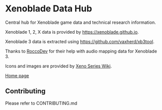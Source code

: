 # Xenoblade Data Hub

Central hub for Xenoblade game data and technical research information.

Xenoblade 1, 2, X data is provided by https://xenoblade.github.io.

Xenoblade 3 data is extracted using https://github.com/vaxherd/xb3tool.

Thanks to [RoccoDev](https://github.com/RoccoDev) for their help with audio mapping data for Xenoblade 3.

Icons and images are provided by [Xeno Series Wiki](https://www.xenoserieswiki.org/).

[Home page](https://xenobladedata.github.io)

## Contributing
Please refer to CONTRIBUTING.md